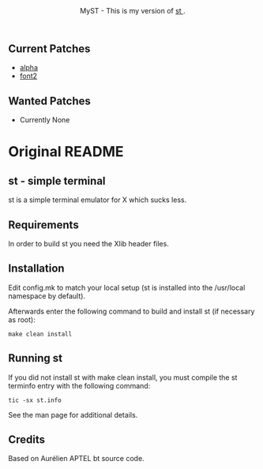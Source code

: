 <!--# MyST - This is my version of [st](https://st.suckless.org/).-->
<div class="aside">
    <header>MyST - This is my version of <a href="https://st.suckless.org/"> st <a>.</header>
</div>



## Current Patches

- [alpha](https://st.suckless.org/patches/alpha/)
- [font2](https://st.suckless.org/patches/font2/)


## Wanted Patches

- Currently None


# Original README

## st - simple terminal

st is a simple terminal emulator for X which sucks less.


## Requirements

In order to build st you need the Xlib header files.


## Installation

Edit config.mk to match your local setup (st is installed into
the /usr/local namespace by default).

Afterwards enter the following command to build and install st (if
necessary as root):

    make clean install


## Running st

If you did not install st with make clean install, you must compile
the st terminfo entry with the following command:

    tic -sx st.info

See the man page for additional details.

## Credits

Based on Aurélien APTEL <aurelien dot aptel at gmail dot com> bt source code.

